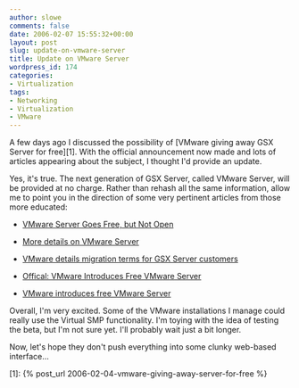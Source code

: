 ```yaml
---
author: slowe
comments: false
date: 2006-02-07 15:55:32+00:00
layout: post
slug: update-on-vmware-server
title: Update on VMware Server
wordpress_id: 174
categories:
- Virtualization
tags:
- Networking
- Virtualization
- VMware
---
```


A few days ago I discussed the possibility of [VMware giving away GSX Server for free][1]. With the official announcement now made and lots of articles appearing about the subject, I thought I'd provide an update.

Yes, it's true. The next generation of GSX Server, called VMware Server, will be provided at no charge. Rather than rehash all the same information, allow me to point you in the direction of some very pertinent articles from those more educated:

* [VMware Server Goes Free, but Not Open](http://www.eweek.com/article2/0,1759,1920441,00.asp)

* [More details on VMware Server](http://www.virtualization.info/2006/02/more-details-on-vmware-server.html)

* [VMware details migration terms for GSX Server customers](http://www.virtualization.info/2006/02/vmware-details-migration-terms-for-gsx.html)

* [Offical: VMware Introduces Free VMware Server](http://www.rtfm-ed.co.uk/?p=184)

* [VMware introduces free VMware Server](http://www.virtualization.info/2006/02/vmware-introduces-free-vmware-server.html)

Overall, I'm very excited. Some of the VMware installations I manage could really use the Virtual SMP functionality. I'm toying with the idea of testing the beta, but I'm not sure yet. I'll probably wait just a bit longer.

Now, let's hope they don't push everything into some clunky web-based interface...

[1]: {% post_url 2006-02-04-vmware-giving-away-server-for-free %}
